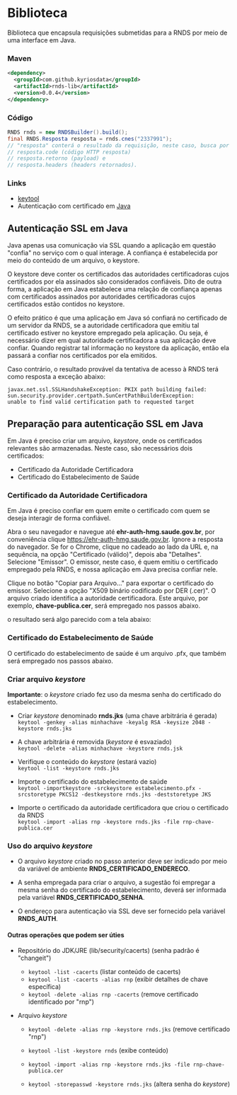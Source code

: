 ﻿# Biblioteca

Biblioteca que encapsula requisições submetidas para a RNDS por meio de uma interface em Java.

### Maven

```xml
<dependency>
  <groupId>com.github.kyriosdata</groupId>
  <artifactId>rnds-lib</artifactId>
  <version>0.0.4</version>
</dependency>
```

### Código

```java
RNDS rnds = new RNDSBuilder().build();
final RNDS.Resposta resposta = rnds.cnes("2337991");
// "resposta" conterá o resultado da requisição, neste caso, busca por CNES.
// resposta.code (código HTTP resposta)
// resposta.retorno (payload) e
// resposta.headers (headers retornados). 
```

### Links

- [keytool](https://docs.oracle.com/javase/10/tools/keytool.htm#JSWOR-GUID-5990A2E4-78E3-47B7-AE75-6D1826259549)
- Autenticação com certificado em [Java](https://stackoverflow.com/questions/1666052/java-https-client-certificate-authentication)

## Autenticação SSL em Java
Java apenas usa comunicação via SSL quando a aplicação em questão 
"confia" no serviço com o qual interage. A confiança é estabelecida 
por meio do conteúdo de um arquivo, o keystore.

O keystore deve conter os certificados das autoridades certificadoras 
cujos certificados por ela assinados são considerados confiáveis. Dito 
de outra forma, a aplicação em Java estabelece uma relação de confiança 
apenas com certificados assinados por autoridades certificadoras cujos 
certificados estão contidos no keystore.

O efeito prático é que uma aplicação em Java só confiará no certificado 
de um servidor da RNDS, se a autoridade certificadora que emitiu tal 
certificado estiver no keystore empregado pela aplicação. Ou seja, 
é necessário dizer em qual autoridade certificadora a sua aplicação 
deve confiar. Quando registrar tal informação no keystore da aplicação, 
então ela passará a confiar nos certificados por ela emitidos.

Caso contrário, o resultado provável da tentativa de acesso à RNDS 
terá como resposta a exceção abaixo:

```
javax.net.ssl.SSLHandshakeException: PKIX path building failed:
sun.security.provider.certpath.SunCertPathBuilderException:
unable to find valid certification path to requested target
```

## Preparação para autenticação SSL em Java

Em Java é preciso criar um arquivo, _keystore_, onde os certificados relevantes são armazenadas.
Neste caso, são necessários dois certificados: 

- Certificado da Autoridade Certificadora 
- Certificado do Estabelecimento de Saúde 

### Certificado da Autoridade Certificadora 

Em Java é preciso confiar em quem emite o certificado com quem se deseja interagir de 
forma confiável. 

Abra o seu navegador e navegue até **ehr-auth-hmg.saude.gov.br**, 
por conveniência clique https://ehr-auth-hmg.saude.gov.br. 
Ignore a resposta do navegador. Se for o Chrome, clique no cadeado ao lado da URL e, 
na sequência, na opção "Certificado (válido)", depois aba "Detalhes". 
Selecione "Emissor". O emissor, neste caso, é quem emitiu o certificado empregado
pela RNDS, e nossa aplicação em Java precisa confiar nele.

Clique no botão "Copiar para Arquivo..." para exportar o certificado do emissor.
Selecione a opção "X509 binário codificado por DER (.cer)". O arquivo 
criado identifica a autoridade certificadora. Este arquivo, por exemplo,
**chave-publica.cer**, será empregado nos passos abaixo. 

o resultado será algo parecido com a tela abaixo:

### Certificado do Estabelecimento de Saúde

O certificado do estabelecimento de saúde é um arquivo .pfx, que também será 
empregado nos passos abaixo.

### Criar arquivo _keystore_

**Importante**: o _keystore_ criado fez uso da mesma senha do certificado do estabelecimento.

- Criar _keystore_ denominado **rnds.jks** (uma chave arbitrária é gerada)  
`keytool -genkey -alias minhachave -keyalg RSA -keysize 2048 -keystore rnds.jks`
- A chave arbitrária é removida (_keystore_ é esvaziado)  
`keytool -delete -alias minhachave -keystore rnds.jsk`
- Verifique o conteúdo do _keystore_ (estará vazio)    
`keytool -list -keystore rnds.jks`
  
- Importe o certificado do estabelecimento de saúde  
`keytool -importkeystore -srckeystore estabelecimento.pfx -srcstoretype PKCS12 -destkeystore rnds.jks -deststoretype JKS`
  
- Importe o certificado da autoridade certificadora que criou o certificado da RNDS  
`keytool -import -alias rnp -keystore rnds.jks -file rnp-chave-publica.cer`
  
### Uso do arquivo _keystore_

- O arquivo _keystore_ criado no passo anterior deve ser indicado
por meio da variável de ambiente **RNDS_CERTIFICADO_ENDERECO**. 
  
- A senha empregada para criar o arquivo, a sugestão foi empregar a
mesma senha do certificado do estabelecimento, deverá ser informada 
pela variável **RNDS_CERTIFICADO_SENHA**.
  
- O endereço para autenticação via SSL deve ser fornecido pela 
variável **RNDS_AUTH**.

#### Outras operações que podem ser úties

- Repositório do JDK/JRE (lib/security/cacerts) (senha padrão é "changeit")
  - `keytool -list -cacerts` (listar conteúdo de cacerts)
  - `keytool -list -cacerts -alias rnp` (exibir detalhes de chave específica)
  - `keytool -delete -alias rnp -cacerts` (remove certificado identificado por "rnp") 
    
- Arquivo _keystore_ 
  - `keytool -delete -alias rnp -keystore rnds.jks` (remove certificado "rnp")
    
  - `keytool -list -keystore rnds` (exibe conteúdo)
  - `keytool -import -alias rnp -keystore rnds.jks -file rnp-chave-publica.cer`
    
  - `keytool -storepasswd -keystore rnds.jks` (altera senha do _keystore_) 
